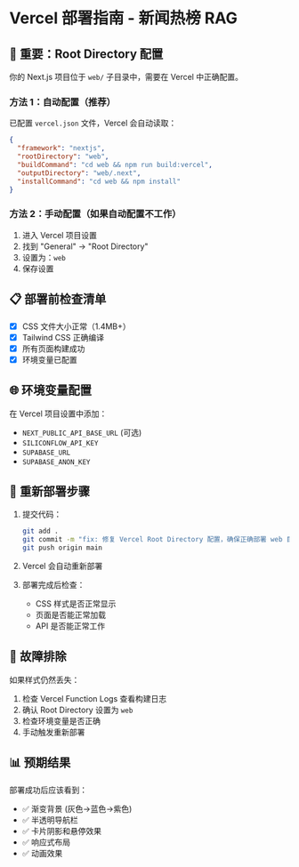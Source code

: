 # Vercel 部署指南 - 新闻热榜 RAG

## 🚨 重要：Root Directory 配置

你的 Next.js 项目位于 `web/` 子目录中，需要在 Vercel 中正确配置。

### 方法 1：自动配置（推荐）
已配置 `vercel.json` 文件，Vercel 会自动读取：
```json
{
  "framework": "nextjs",
  "rootDirectory": "web",
  "buildCommand": "cd web && npm run build:vercel",
  "outputDirectory": "web/.next",
  "installCommand": "cd web && npm install"
}
```

### 方法 2：手动配置（如果自动配置不工作）
1. 进入 Vercel 项目设置
2. 找到 "General" → "Root Directory"
3. 设置为：`web`
4. 保存设置

## 📋 部署前检查清单

- [x] CSS 文件大小正常（1.4MB+）
- [x] Tailwind CSS 正确编译
- [x] 所有页面构建成功
- [x] 环境变量已配置

## 🌐 环境变量配置

在 Vercel 项目设置中添加：
- `NEXT_PUBLIC_API_BASE_URL` (可选)
- `SILICONFLOW_API_KEY`
- `SUPABASE_URL`
- `SUPABASE_ANON_KEY`

## 🔄 重新部署步骤

1. 提交代码：
   ```bash
   git add .
   git commit -m "fix: 修复 Vercel Root Directory 配置，确保正确部署 web 目录"
   git push origin main
   ```

2. Vercel 会自动重新部署

3. 部署完成后检查：
   - CSS 样式是否正常显示
   - 页面是否能正常加载
   - API 是否能正常工作

## 🐛 故障排除

如果样式仍然丢失：

1. 检查 Vercel Function Logs 查看构建日志
2. 确认 Root Directory 设置为 `web`
3. 检查环境变量是否正确
4. 手动触发重新部署

## 📊 预期结果

部署成功后应该看到：
- ✅ 渐变背景 (灰色→蓝色→紫色)
- ✅ 半透明导航栏
- ✅ 卡片阴影和悬停效果
- ✅ 响应式布局
- ✅ 动画效果